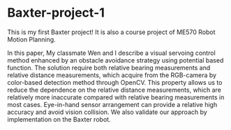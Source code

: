 # Baxter-project-1

This is my first Baxter project! It is also a course project of ME570 Robot Motion Planning. 

In this paper, My classmate Wen and I describe a visual servoing control method enhanced by an obstacle avoidance strategy 
using  potential based function. The solution require both relative bearing measurements and relative distance measurements, 
which  acquire from the RGB-camera by color-based detection method through OpenCV. This property allows us to reduce the 
dependence  on the relative distance measurements, which are relatively more inaccurate compared with relative bearing 
measurements in most cases. Eye-in-hand sensor arrangement can provide a relative high accuracy and avoid vision collision. 
We also validate our approach by implementation on the Baxter robot.
